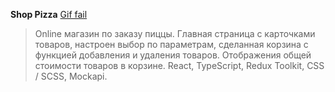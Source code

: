 **Shop Pizza**
[Gif fail](https://disk.yandex.ru/d/FCE03ehZjR_mEA)
> Online магазин по заказу пиццы.
> Главная страница с карточками товаров, настроен выбор по параметрам,
>  сделанная корзина с функцией добавления и удаления товаров. Отображения общей стоимости товаров в корзине. 
> React, TypeScript, Redux Toolkit, CSS / SCSS, Mockapi.
